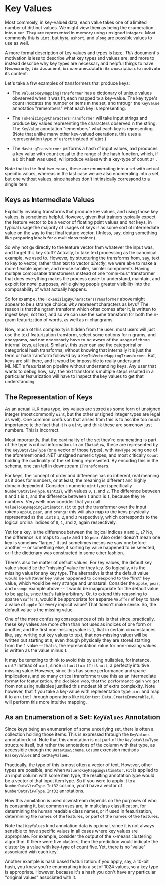 # Key Values

Most commonly, in key-valued data, each value takes one of a limited number of
distinct values. We might view them as being the enumeration into a set. They
are represented in memory using unsigned integers. Most commonly this is
`uint`, but `byte`, `ushort`, and `ulong` are possible values to use as well.

A more formal description of key values and types is
[here](IDataViewTypeSystem.md#key-types). *This* document's motivation is less
to describe what key types and values are, and more to instead describe why
key types are necessary and helpful things to have. Necessarily, this document,
is more anecdotal in its descriptions to motivate its content.

Let's take a few examples of transformers that produce keys:

* The `ValueToKeyMappingTransformer` has a dictionary of unique values
  obvserved when it was fit, each mapped to a key-value. The key type's count
  indicates the number of items in the set, and through the `KeyValue`
  annotation "remembers" what each key is representing.

* The `TokenizingByCharactersTransformer` will take input strings and produce
  key values representing the characters observed in the string. The
  `KeyValue` annotation "remembers" what each key is representing. (Note that
  unlike many other key-valued operations, this uses a representation type of
  `ushort` instead of `uint`.)

* The `HashingTransformer` performs a hash of input values, and produces a key
  value with count equal to the range of the hash function, which, if a `b`
  bit hash was used, will produce values with a key-type of count `2ᵇ` .

Note that in the first two cases, these are enumerating into a set with actual
specific values, whereas in the last case we are also enumerating into a set,
but one without values, since hashes don't intrinsically correspond to a
single item.

## Keys as Intermediate Values

Explicitly invoking transforms that produce key values, and using those key
values, is sometimes helpful. However, given that trainers typically expect
the feature vector to be a vector of floating point values and *not* keys, in
typical usage the majority of usages of keys is as some sort of intermediate
value on the way to that final feature vector. (Unless, say, doing something
like preparing labels for a multiclass trainer.)

So why not go directly to the feature vector from whatever the input was, and
forget this key stuff? Actually, to take text processing as the canonical
example, we used to. However, by structuring the transforms from, say, text to
key to vector, rather than text to vector *directly*, we were able to make a
more flexible pipeline, and re-use smaller, simpler components. Having
multiple composable transformers instead of one "omni-bus" transformer that
does everything makes the process easier to understand, maintain, and exploit
for novel purposes, while giving people greater visibility into the
composability of what actually happens.

So for example, the `TokenizingByCharactersTransformer` above might appear to
be a strange choice: *why* represent characters as keys? The reason is that
the ngram transform which often comes after it, is written to ingest keys, not
text, and so we can use the same transform for both the n-gram featurization
of words, as well as n-char grams.

Now, much of this complexity is hidden from the user: most users will just use
the text featurization transform, select some options for n-grams, and
chargrams, and not necessarily have to be aware of the usage of these internal
keys, at least. Similarly, this user can use the categorical or categorical
hash transforms, without knowing that internally it is just the term or hash
transform followed by a `KeyToVectorMappingTransformer`. But, keys are still
there, and it would be impossible to really understand ML.NET's featurization
pipeline without understanding keys. Any user that wants to debug how, say,
the text transform's multiple steps resulted in a particular featurization
will have to inspect the key values to get that understanding.

## The Representation of Keys

As an actual CLR data type, key values are stored as some form of unsigned
integer (most commonly `uint`, but the other unsigned integer types are legal
as well). One common confusion that arises from this is to ascribe too much
importance to the fact that it is a `uint`, and think these are somehow just
numbers. This is incorrect.

Most importantly, that the cardinality of the set they're enumerating is part
of the type is critical information. In an `IDataView`, these are represented
by the `KeyDataViewType` (or a vector of those types), with `RawType` being
one of the aforementioned .NET unsigned numeric types, and most critically
`Count` holding the cardinality of the set being represented. By encoding this
in the schema, one can tell in downstream `ITransformer`s.

For keys, the concept of order and difference has no inherent, real meaning as
it does for numbers, or at least, the meaning is different and highly domain
dependent. Consider a numeric `uint` type (specifically,
`NumberDataViewType.UInt32`), with values `0`, `1`, and `2`. The difference
between `0` and `1` is `1`, and the difference between `1` and `2` is `1`,
because they're numbers. Very well: now consider that you call
`ValueToKeyMappingEstimator.Fit` to get the transformer over the input tokens
`apple`, `pear`, and `orange`: this will also map to the keys physically
represented as the `uint`s `1`, `2`, and `3` respectively, which corresponds
to the logical ordinal indices of `0`, `1`, and `2`, again respectively.

Yet for a key, is the difference between the logical indices `0` and `1`, `1`?
No, the difference is `0` maps to `apple` and `1` to `pear`. Also order
doesn't mean one key is somehow "larger," it just sometimes means we saw one
before another -- or something else, if sorting by value happened to be
selected, or if the dictionary was constructed in some other fashion.

There's also the matter of default values. For key values, the default key
value should be the "missing" value for they key. So logically, `0` is the
missing value for any key type. The alternative is that the default value
would be whatever key value happened to correspond to the "first" key value,
which would be very strange and unnatural. Consider the `apple`, `pear`, and
`orange` example above -- it would be inappropriate for the default value to
be `apple`, since that's fairly arbitrary. Or, to extend this reasoning to
sparse `VBuffer`s, would it be appropriate for a sparse `VBuffer` of key to
have a value of `apple` for every implicit value? That doesn't make sense. So,
the default value is the missing value.

One of the more confusing consequences of this is that since, practically,
these key values are more often than not used as indices of one form or
another, and the first non-missing value is `1`, that in certain circumstances
like, say, writing out key values to text, that non-missing values will be
written out starting at `0`, even though physically they are stored starting
from the `1` value -- that is, the representation value for non-missing values
is written as the value minus `1`.

It may be tempting to think to avoid this by using nullables, for instance,
`uint?` instead of `uint`, since `default(uint?)` is `null`, a perfectly
intuitive missing value. However, since this has some performance and space
implications, and so many critical transformers use this as an intermediate
format for featurization, the decision was, that the performance gain we get
from not using nullables justified this modest bit of extra complexity. Note
however, that if you take a key-value with representation type `uint` and map
it to an `uint?` through operations like `MLContext.Data.CreateEnumerable`, it
will perform this more intuitive mapping.

## As an Enumeration of a Set: `KeyValues` Annotation

Since keys being an enumeration of some underlying set, there is often a
collection holding those items. This is expressed through the `KeyValues`
annotation kind. Note that this annotation is not part of the
`KeyDataViewType` structure itself, but rather the annotations of the column
with that type, as accessible through the `DataViewSchema.Column` extension
methods `HasKeyValues` and `GetKeyValues`.

Practically, the type of this is most often a vector of text. However, other
types are possible, and when `ValueToKeyMappingEstimator.Fit` is applied to an
input column with some item type, the resulting annotation type would be a
vector of that input item type. So if you were to apply it to a
`NumberDataViewType.Int32` column, you'd have a vector of
`NumberDataViewType.Int32` annotations.

How this annotation is used downstream depends on the purposes of who is
consuming it, but common uses are, in multiclass classification, for
determining the human readable class names, or if used in featurization,
determining the names of the features, or part of the names of the features.

Note that `KeyValues` kind annotation data is optional, since it is not always
sensible to have specific values in all cases where key values are
appropriate. For example, consider the output of the `k`-means clustering
algorithm. If there were five clusters, then the prediction would indicate the
cluster by a value with key-type of count five. Yet, there is no "value"
associated with each key.

Another example is hash based featurization: if you apply, say, a 10-bit hash,
you know you're enumerating into a set of 1024 values, so a key type is
appropriate. However, because it's a hash you don't have any particular
"original values" associated with it.
